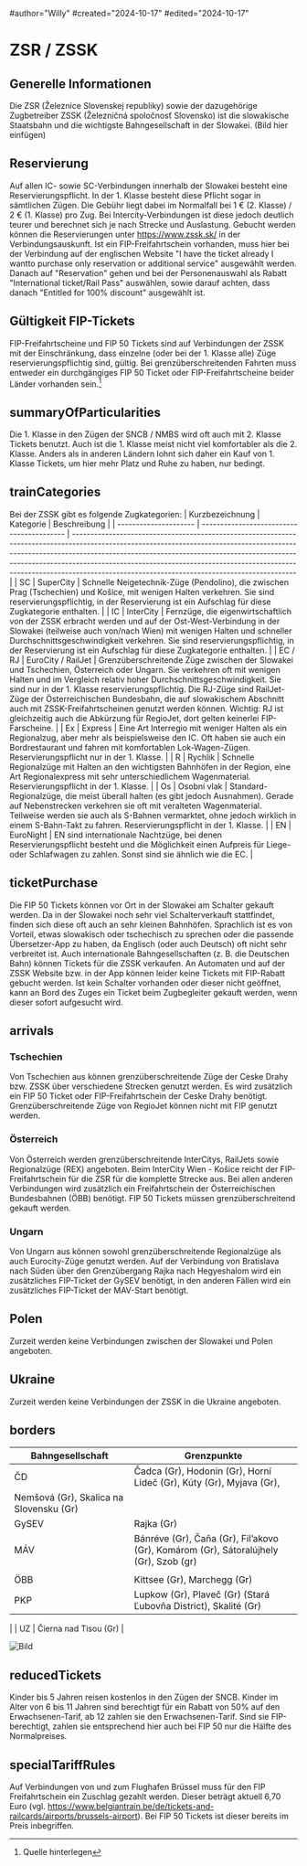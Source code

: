 #author="Willy"
#created="2024-10-17"
#edited="2024-10-17"

# ZSR / ZSSK

## Generelle Informationen

Die ZSR (Železnice Slovenskej republiky) sowie der dazugehörige Zugbetreiber ZSSK (Železničná spoločnosť Slovensko) ist die slowakische Staatsbahn und die wichtigste Bahngesellschaft in der Slowakei.
(Bild hier einfügen)

## Reservierung

Auf allen IC- sowie SC-Verbindungen innerhalb der Slowakei besteht eine Reservierungspflicht. In der 1. Klasse besteht diese Pflicht sogar in sämtlichen Zügen. Die Gebühr liegt dabei im Normalfall bei 1 € (2. Klasse) / 2 € (1. Klasse) pro Zug. Bei Intercity-Verbindungen ist diese jedoch deutlich teurer und berechnet sich je nach Strecke und Auslastung.
Gebucht werden können die Reservierungen unter https://www.zssk.sk/ in der Verbindungsauskunft. Ist ein FIP-Freifahrtschein vorhanden, muss hier bei der Verbindung auf der englischen Website "I have the ticket already I wantto purchase only reservation or additional service" ausgewählt werden. Danach auf "Reservation" gehen und bei der Personenauswahl als Rabatt "International ticket/Rail Pass" auswählen, sowie darauf achten, dass danach "Entitled for 100% discount" ausgewählt ist.

## Gültigkeit FIP-Tickets

FIP-Freifahrtscheine und FIP 50 Tickets sind auf Verbindungen der ZSSK mit der Einschränkung, dass einzelne (oder bei der 1. Klasse alle) Züge reservierungspflichtig sind, gültig. Bei grenzüberschreitenden Fahrten muss entweder ein durchgängiges FIP 50 Ticket oder FIP-Freifahrtscheine beider Länder vorhanden sein.[^1]

## summaryOfParticularities

Die 1. Klasse in den Zügen der SNCB / NMBS wird oft auch mit 2. Klasse Tickets benutzt. Auch ist die 1. Klasse meist nicht viel komfortabler als die 2. Klasse. Anders als in anderen Ländern lohnt sich daher ein Kauf von 1. Klasse Tickets, um hier mehr Platz und Ruhe zu haben, nur bedingt.

## trainCategories

Bei der ZSSK gibt es folgende Zugkategorien:
| Kurzbezeichnung       | Kategorie                                 | Beschreibung                                                                                                                                                                                                                                                                                                                                                                          |
| --------------------- | ----------------------------------------- | ------------------------------------------------------------------------------------------------------------------------------------------------------------------------------------------------------------------------------------------------------------------------------------------------------------------------------------------------------------------------------------- |
| SC                   | SuperCity                         | Schnelle Neigetechnik-Züge (Pendolino), die zwischen Prag (Tschechien) und Košice, mit wenigen Halten verkehren. Sie sind reservierungspflichtig, in der Reservierung ist ein Aufschlag für diese Zugkategorie enthalten.                                                                                                      |
| IC                    | InterCity                                 | Fernzüge, die eigenwirtschaftlich von der ZSSK erbracht werden und auf der Ost-West-Verbindung in der Slowakei (teilweise auch von/nach Wien) mit wenigen Halten und schneller Durchschnittsgeschwindigkeit verkehren. Sie sind reservierungspflichtig, in der Reservierung ist ein Aufschlag für diese Zugkategorie enthalten.                                                                                                                                                                                                                                                                                   |
| EC / RJ                     | EuroCity / RailJet             | Grenzüberschreitende Züge zwischen der Slowakei und Tschechien, Österreich oder Ungarn. Sie verkehren oft mit wenigen Halten und im Vergleich relativ hoher Durchschnittsgeschwindigkeit. Sie sind nur in der 1. Klasse reservierungspflichtig. Die RJ-Züge sind RailJet-Züge der Österreichischen Bundesbahn, die auf slowakischem Abschnitt auch mit ZSSK-Freifahrtscheinen genutzt werden können. Wichtig: RJ ist gleichzeitig auch die Abkürzung für RegioJet, dort gelten keinerlei FIP-Farscheine.                                                                                                                                                                                                                                              |
| Ex                     | Express                      | Eine Art Interregio mit weniger Halten als ein Regionalzug, aber mehr als beispielsweise den IC. Oft haben sie auch ein Bordrestaurant und fahren mit komfortablen Lok-Wagen-Zügen. Reservierungspflicht nur in der 1. Klasse. |
| R                     | Rychlik | Schnelle Regionalzüge mit Halten an den wichtigsten Bahnhöfen in der Region, eine Art Regionalexpress mit sehr unterschiedlichem Wagenmaterial. Reservierungspflicht in der 1. Klasse.   |
| Os | Osobní vlak                                   | Standard-Regionalzüge, die meist überall halten (es gibt jedoch Ausnahmen). Gerade auf Nebenstrecken verkehren sie oft mit veralteten Wagenmaterial. Teilweise werden sie auch als S-Bahnen vermarktet, ohne jedoch wirklich in einem S-Bahn-Takt zu fahren. Reservierungspflicht in der 1. Klasse.                                                                                                                                                                                                                                            |
| EN                     | EuroNight                                   | EN sind internationale Nachtzüge, bei denen Reservierungspflicht besteht und die Möglichkeit einen Aufpreis für Liege- oder Schlafwagen zu zahlen. Sonst sind sie ähnlich wie die EC.                                                                                                                                                                                                                                                                              |

## ticketPurchase

Die FIP 50 Tickets können vor Ort in der Slowakei am Schalter gekauft werden. Da in der Slowakei noch sehr viel Schalterverkauft stattfindet, finden sich diese oft auch an sehr kleinen Bahnhöfen. Sprachlich ist es von Vorteil, etwas slowakisch oder tschechisch zu sprechen oder die passende Übersetzer-App zu haben, da Englisch (oder auch Deutsch) oft nicht sehr verbreitet ist. Auch internationale Bahngesellschaften (z. B. die Deutschen Bahn) können Tickets für die ZSSK verkaufen. An Automaten und auf der ZSSK Website bzw. in der App können leider keine Tickets mit FIP-Rabatt gebucht werden.
Ist kein Schalter vorhanden oder dieser nicht geöffnet, kann an Bord des Zuges ein Ticket beim Zugbegleiter gekauft werden, wenn dieser sofort aufgesucht wird.

## arrivals

### Tschechien

Von Tschechien aus können grenzüberschreitende Züge der Ceske Drahy bzw. ZSSK über verschiedene Strecken genutzt werden. Es wird zusätzlich ein FIP 50 Ticket oder FIP-Freifahrtschein der Ceske Drahy benötigt. Grenzüberschreitende Züge von RegioJet können nicht mit FIP genutzt werden.

### Österreich

Von Österreich werden grenzüberschreitende InterCitys, RailJets sowie Regionalzüge (REX) angeboten. Beim InterCity Wien - Košice reicht der FIP-Freifahrtschein für die ZSR für die komplette Strecke aus. Bei allen anderen Verbindungen wird zusätzlich ein Freifahrtschein der Österreichischen Bundesbahnen (ÖBB) benötigt. FIP 50 Tickets müssen grenzüberschreitend gekauft werden.

### Ungarn

Von Ungarn aus können sowohl grenzüberschreitende Regionalzüge als auch Eurocity-Züge genutzt werden. Auf der Verbindung von Bratislava nach Süden über den Grenzübergang Rajka nach Hegyeshalom wird ein zusätzliches FIP-Ticket der GySEV benötigt, in den anderen Fällen wird ein zusätzliches FIP-Ticket der MAV-Start benötigt.

## Polen
Zurzeit werden keine Verbindungen zwischen der Slowakei und Polen angeboten.

## Ukraine
Zurzeit werden keine Verbindungen der ZSSK in die Ukraine angeboten.

## borders

| Bahngesellschaft | Grenzpunkte                                                         |
| ---------------- | ------------------------------------------------------------------- |
| ČD               | Čadca (Gr), Hodonin (Gr), Horní Lideč (Gr), Kúty (Gr), Myjava (Gr),
Nemšová (Gr), Skalica na Slovensku (Gr)                                  |
| GySEV            | Rajka (Gr)                                                     |
| MÁV              | Bánréve (Gr), Čaňa (Gr), Fil’akovo (Gr), Komárom (Gr), Sátoralújhely (Gr), Szob (gr)
                                                      |
| ÖBB              | Kittsee (Gr), Marchegg (Gr)                                        |
| PKP              | Lupkow (Gr), Plaveč (Gr) (Stará Ľubovňa District), Skalité (Gr)
 |
| UZ              | Čierna nad Tisou (Gr)                                         |

![Bild](https://upload.wikimedia.org/wikipedia/commons/4/43/M6_Rail_Car_R01_%28cropped%29.jpg)

## reducedTickets

Kinder bis 5 Jahren reisen kostenlos in den Zügen der SNCB. Kinder im Alter von 6 bis 11 Jahren sind berechtigt für ein Rabatt von 50% auf den Erwachsenen-Tarif, ab 12 zahlen sie den Erwachsenen-Tarif. Sind sie FIP-berechtigt, zahlen sie entsprechend hier auch bei FIP 50 nur die Hälfte des Normalpreises.

## specialTariffRules

Auf Verbindungen von und zum Flughafen Brüssel muss für den FIP Freifahrtschein ein Zuschlag gezahlt werden. Dieser beträgt aktuell 6,70 Euro (vgl. https://www.belgiantrain.be/de/tickets-and-railcards/airports/brussels-airport). Bei FIP 50 Tickets ist dieser bereits im Preis inbegriffen.

[^1]: Quelle hinterlegen
